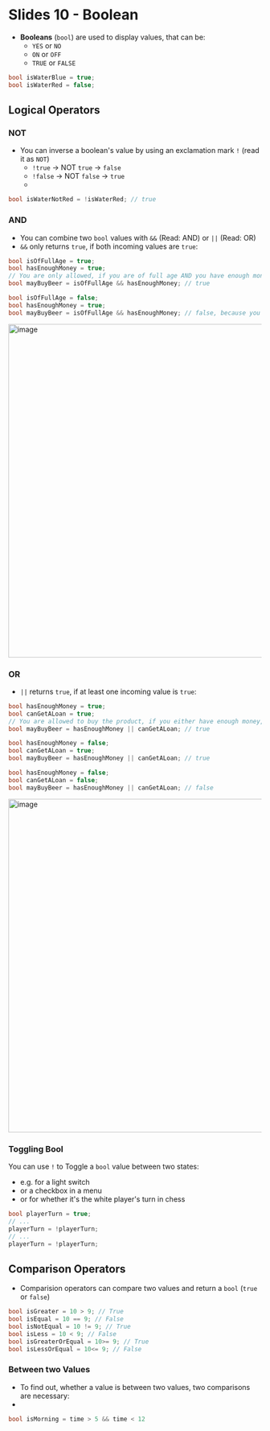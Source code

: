 # Slides 10 - Boolean

- **Booleans** (`bool`) are used to display values, that can be:
  - `YES` or `NO`
  - `ON` or `OFF`
  - `TRUE` or `FALSE`
```cs
bool isWaterBlue = true;
bool isWaterRed = false;
```

## Logical Operators

### NOT

- You can inverse a boolean's value by using an exclamation mark `!` (read it as `NOT`)
  - `!true` -> NOT `true` -> `false`
  - `!false` -> NOT `false` -> `true`
  - 
```cs
bool isWaterNotRed = !isWaterRed; // true
```

### AND

- You can combine two `bool` values with `&&` (Read: AND) or `||` (Read: OR)
- `&&` only returns `true`, if both incoming values are `true`:
```cs
bool isOfFullAge = true;
bool hasEnoughMoney = true;
// You are only allowed, if you are of full age AND you have enough money:
bool mayBuyBeer = isOfFullAge && hasEnoughMoney; // true
```

```cs
bool isOfFullAge = false;
bool hasEnoughMoney = true;
bool mayBuyBeer = isOfFullAge && hasEnoughMoney; // false, because you are not of Full Age.
```

<img width="663" alt="image" src="https://user-images.githubusercontent.com/7360266/135261149-d4c2a4d5-7528-48cd-a834-0beb68c3e78c.png">

### OR

- `||` returns `true`, if at least one incoming value is `true`:
```cs
bool hasEnoughMoney = true;
bool canGetALoan = true;
// You are allowed to buy the product, if you either have enough money, or you can get a loan:
bool mayBuyBeer = hasEnoughMoney || canGetALoan; // true
```

```cs
bool hasEnoughMoney = false;
bool canGetALoan = true;
bool mayBuyBeer = hasEnoughMoney || canGetALoan; // true
```

```cs
bool hasEnoughMoney = false;
bool canGetALoan = false;
bool mayBuyBeer = hasEnoughMoney || canGetALoan; // false
```

<img width="663" alt="image" src="https://user-images.githubusercontent.com/7360266/135261875-3d194376-9e52-459a-9991-664225e8e8d0.png">

### Toggling Bool

You can use `!` to Toggle a `bool` value between two states:
- e.g. for a light switch
- or a checkbox in a menu
- or for whether it's the white player's turn in chess

```cs
bool playerTurn = true;
// ...
playerTurn = !playerTurn;
// ...
playerTurn = !playerTurn;
```

## Comparison Operators

- Comparision operators can compare two values and return a `bool` (`true` or `false`)
```cs
bool isGreater = 10 > 9; // True
bool isEqual = 10 == 9; // False
bool isNotEqual = 10 != 9; // True
bool isLess = 10 < 9; // False
bool isGreaterOrEqual = 10>= 9; // True
bool isLessOrEqual = 10<= 9; // False
```

### Between two Values

- To find out, whether a value is between two values, two comparisons are necessary:
- 
```cs
bool isMorning = time > 5 && time < 12
```